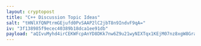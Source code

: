```yaml
---
layout: cryptopost
title: "C++ Discussion Topic Ideas"
salt: "tHNlXfQNPtrmGEjufd0PvSAAP2lC2jbT8n9IndvF9qA="
iv: "3f138985f9ecec40389b18dca1ee91db"
payload: "aQIvuMyhd4irCEKWFcpAnYD8DKk7nw6Z9u21wyNIXTqx1KEjM07nz8xgW8GraXPA4wAKGXemtgxg5dghpIsIBJtwDMU4RgjVizRMXxCyEOT5aSjkd5gNINi9vZMMbLdI"
---
```

